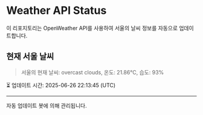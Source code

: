 
# Weather API Status

이 리포지토리는 OpenWeather API를 사용하여 서울의 날씨 정보를 자동으로 업데이트합니다.

## 현재 서울 날씨
> 서울의 현재 날씨: overcast clouds, 온도: 21.86°C, 습도: 93%

⏳ 업데이트 시간: 2025-06-26 22:13:45 (UTC)

---
자동 업데이트 봇에 의해 관리됩니다.

